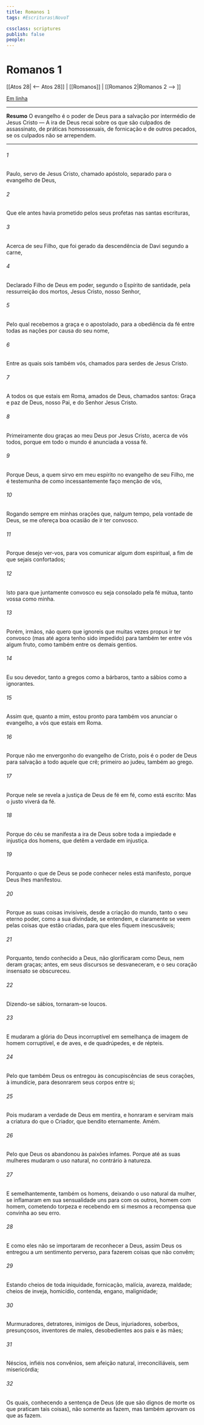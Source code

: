 ```yaml
---
title: Romanos 1
tags: #Escrituras\NovoT

cssclass: scriptures
publish: false
people:
---
```


# Romanos 1
[[Atos 28| <-- Atos 28]] | [[Romanos]] | [[Romanos 2|Romanos 2 --> ]]

[Em linha](https://churchofjesuschrist.org/study/scriptures/nt/rom/1?lang=por)

---
__Resumo__
O evangelho é o poder de Deus para a salvação por intermédio de Jesus Cristo — A ira de Deus recai sobre os que são culpados de assassinato, de práticas homossexuais, de fornicação e de outros pecados, se os culpados não se arrependem.

---
###### 1 
Paulo, servo de Jesus Cristo, chamado  apóstolo, separado para o evangelho de Deus,

###### 2 
Que ele antes havia prometido pelos seus profetas nas santas escrituras,

###### 3 
Acerca de seu Filho, que foi gerado da descendência de Davi segundo a carne,

###### 4 
Declarado Filho de Deus em poder, segundo o Espírito de santidade, pela ressurreição dos mortos, Jesus Cristo, nosso Senhor,

###### 5 
Pelo qual recebemos a graça e o apostolado, para a obediência da fé entre todas as nações por causa do seu nome,

###### 6 
Entre as quais sois também vós, chamados para serdes de Jesus Cristo.

###### 7 
A todos os que estais em Roma, amados de Deus, chamados santos: Graça e paz de Deus, nosso Pai, e do Senhor Jesus Cristo.

###### 8 
Primeiramente dou graças ao meu Deus por Jesus Cristo, acerca de vós todos, porque em todo o mundo é anunciada a vossa fé.

###### 9 
Porque Deus, a quem sirvo em meu espírito no evangelho de seu Filho, me é testemunha de como incessantemente faço menção de vós,

###### 10 
Rogando sempre em minhas orações que, nalgum tempo, pela vontade de Deus, se me ofereça boa ocasião de ir ter convosco.

###### 11 
Porque desejo ver-vos, para vos comunicar algum dom espiritual, a fim de que sejais confortados;

###### 12 
Isto  para que juntamente convosco eu seja consolado pela fé mútua, tanto vossa como minha.

###### 13 
Porém, irmãos, não quero que ignoreis que muitas vezes propus ir ter convosco (mas até agora tenho sido impedido) para também ter entre vós algum fruto, como também entre os demais gentios.

###### 14 
Eu sou devedor, tanto a gregos como a bárbaros, tanto a sábios como a ignorantes.

###### 15 
Assim que, quanto a mim, estou pronto para também vos anunciar o evangelho, a vós que estais em Roma.

###### 16 
Porque não me envergonho do evangelho de Cristo, pois é o poder de Deus para salvação a todo aquele que crê; primeiro ao judeu,  também ao grego.

###### 17 
Porque nele se revela a justiça de Deus de fé em fé, como está escrito: Mas o justo viverá da fé.

###### 18 
Porque do céu se manifesta a ira de Deus sobre toda a impiedade e injustiça dos homens, que detêm a verdade em injustiça.

###### 19 
Porquanto o que de Deus se pode conhecer neles está manifesto, porque Deus lhes manifestou.

###### 20 
Porque as suas coisas invisíveis, desde a criação do mundo, tanto o seu eterno poder, como a sua divindade, se entendem, e claramente se veem pelas coisas que estão criadas, para que eles fiquem inescusáveis;

###### 21 
Porquanto, tendo conhecido a Deus, não  glorificaram como Deus, nem  deram graças; antes, em seus discursos se desvaneceram, e o seu coração insensato se obscureceu.

###### 22 
Dizendo-se sábios, tornaram-se loucos.

###### 23 
E mudaram a glória do Deus incorruptível em semelhança de imagem de homem corruptível, e de aves, e de quadrúpedes, e de répteis.

###### 24 
Pelo que também Deus os entregou às concupiscências de seus corações, à imundície, para desonrarem seus corpos entre si;

###### 25 
Pois mudaram a verdade de Deus em mentira, e honraram e serviram mais a criatura do que o Criador, que  bendito eternamente. Amém.

###### 26 
Pelo que Deus os abandonou às paixões infames. Porque até as suas mulheres mudaram o uso natural, no contrário à natureza.

###### 27 
E semelhantemente, também os homens, deixando o uso natural da mulher, se inflamaram em sua sensualidade uns para com os outros, homem com homem, cometendo torpeza e recebendo em si mesmos a recompensa que convinha ao seu erro.

###### 28 
E como eles não se importaram de reconhecer a Deus, assim Deus os entregou a um sentimento perverso, para fazerem coisas que não convêm;

###### 29 
Estando cheios de toda iniquidade, fornicação, malícia, avareza, maldade; cheios de inveja, homicídio, contenda, engano, malignidade;

###### 30 
Murmuradores, detratores, inimigos de Deus, injuriadores, soberbos, presunçosos, inventores de males, desobedientes aos pais e às mães;

###### 31 
Néscios, infiéis nos convênios, sem afeição natural, irreconciliáveis, sem misericórdia;

###### 32 
Os quais, conhecendo a sentença de Deus (de que são dignos de morte os que praticam tais coisas), não somente as fazem, mas também aprovam os que as fazem.

